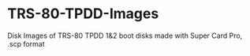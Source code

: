 # TRS-80-TPDD-Images
Disk Images of TRS-80 TPDD 1&amp;2 boot disks made with Super Card Pro, .scp format
